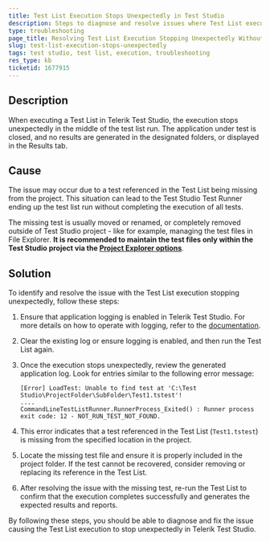 ```yaml
---
title: Test List Execution Stops Unexpectedly in Test Studio
description: Steps to diagnose and resolve issues where Test List execution halts without generating results in Telerik Test Studio.
type: troubleshooting
page_title: Resolving Test List Execution Stopping Unexpectedly Without Generating Results in Test Studio
slug: test-list-execution-stops-unexpectedly
tags: test studio, test list, execution, troubleshooting
res_type: kb
ticketid: 1677915
---
```



## Description

When executing a Test List in Telerik Test Studio, the execution stops unexpectedly in the middle of the test list run. The application under test is closed, and no results are generated in the designated folders, or displayed in the Results tab.

## Cause

The issue may occur due to a test referenced in the Test List being missing from the project. This situation can lead to the Test Studio Test Runner ending up the test list run without completing the execution of all tests.

The missing test is usually moved or renamed, or completely removed outside of Test Studio project - like for example, managing the test files in File Explorer. __It is recommended to maintain the test files only within the Test Studio project via the [Project Explorer options](/features/project-explorer/overview#project-items-context-menu)__. 

## Solution

To identify and resolve the issue with the Test List execution stopping unexpectedly, follow these steps:

1. Ensure that application logging is enabled in Telerik Test Studio. For more details on how to operate with logging, refer to the [documentation](/knowledge-base/best-practices-kb/generate-application-log#operate-with-logging-in-standalone-version).

2. Clear the existing log or ensure logging is enabled, and then run the Test List again.

3. Once the execution stops unexpectedly, review the generated application log. Look for entries similar to the following error message:

    ```
    [Error] LoadTest: Unable to find test at 'C:\Test Studio\ProjectFolder\SubFolder\Test1.tstest'!
    ....
    CommandLineTestListRunner.RunnerProcess_Exited() : Runner process exit code: 12 - NOT_RUN_TEST_NOT_FOUND.
    ```

4. This error indicates that a test referenced in the Test List (`Test1.tstest`) is missing from the specified location in the project.

5. Locate the missing test file and ensure it is properly included in the project folder. If the test cannot be recovered, consider removing or replacing its reference in the Test List.

6. After resolving the issue with the missing test, re-run the Test List to confirm that the execution completes successfully and generates the expected results and reports.

By following these steps, you should be able to diagnose and fix the issue causing the Test List execution to stop unexpectedly in Telerik Test Studio.


